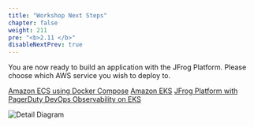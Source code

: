 ```yaml
---
title: "Workshop Next Steps"
chapter: false
weight: 211
pre: "<b>2.11 </b>"
disableNextPrev: true
---
```


You are now ready to build an application with the JFrog Platform. Please choose which AWS service you wish to deploy to.

<a href="/3_deploy_ecs.html" class="credit-btn">Amazon ECS using Docker Compose</a>    <a href="/4_deploy_eks.html" class="credit-btn">Amazon EKS</a> <a href="/4_deploy_eks.html" class="credit-btn">JFrog Platform with PagerDuty DevOps Observability on EKS</a>

![Detail Diagram](/images/CICD-detail-diagram.png)

